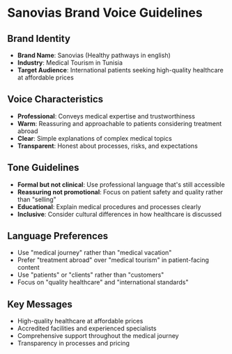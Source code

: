 # Sanovias Brand Voice Guidelines

## Brand Identity
- **Brand Name**: Sanovias (Healthy pathways in english)
- **Industry**: Medical Tourism in Tunisia
- **Target Audience**: International patients seeking high-quality healthcare at affordable prices

## Voice Characteristics
- **Professional**: Conveys medical expertise and trustworthiness
- **Warm**: Reassuring and approachable to patients considering treatment abroad
- **Clear**: Simple explanations of complex medical topics
- **Transparent**: Honest about processes, risks, and expectations

## Tone Guidelines
- **Formal but not clinical**: Use professional language that's still accessible
- **Reassuring not promotional**: Focus on patient safety and quality rather than "selling"
- **Educational**: Explain medical procedures and processes clearly
- **Inclusive**: Consider cultural differences in how healthcare is discussed

## Language Preferences
- Use "medical journey" rather than "medical vacation"
- Prefer "treatment abroad" over "medical tourism" in patient-facing content
- Use "patients" or "clients" rather than "customers"
- Focus on "quality healthcare" and "international standards"

## Key Messages
- High-quality healthcare at affordable prices
- Accredited facilities and experienced specialists
- Comprehensive support throughout the medical journey
- Transparency in processes and pricing